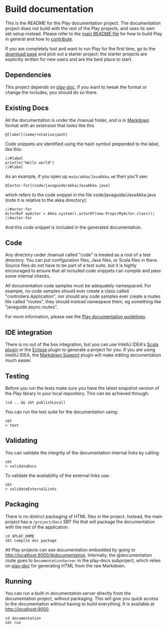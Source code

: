<!--- Copyright (C) 2009-2019 Lightbend Inc. <https://www.lightbend.com> -->
# Build documentation

This is the README for the Play documentation project.  The documentation project does not build with the rest of the Play projects, and uses its own sbt setup instead.  Please refer to the [main README file](../README.md) for how to build Play in general and how to [contribute](../CONTRIBUTING.md).

If you are completely lost and want to run Play for the first time, go to the [download page](https://www.playframework.com/download) and pick out a starter project: the starter projects are explicitly written for new users and are the best place to start.

## Dependencies

This project depends on [play-doc](https://github.com/playframework/play-doc).  If you want to tweak the format or change the includes, you should do so there.

## Existing Docs

All the documentation is under the /manual folder, and is in [Markdown](https://daringfireball.net/projects/markdown/syntax) format with an extension that looks like this

    @[label](some/relative/path)

Code snippets are identified using the hash symbol prepended to the label, like this:

    //#label
    println("Hello world")
    //#label

As an example, if you open up `main/akka/JavaAkka.md` then you'll see:

    @[actor-for](code/javaguide/akka/JavaAkka.java)

which refers to the code snippet in the file code/javaguide/JavaAkka.java (note it is relative to the akka directory):

    //#actor-for
    ActorRef myActor = Akka.system().actorOf(new Props(MyActor.class));
    //#actor-for

And this code snippet is included in the generated documentation.

## Code

Any directory under /manual called "code" is treated as a root of a test directory.  You can put configuration files, Java files, or Scala files in there.  Source files do not have to be part of a test suite, but it is highly encouraged to ensure that all included code snippets can compile and pass some internal checks.

All documentation code samples must be adequately namespaced.  For example, no code samples should ever create a class called "controllers.Application", nor should any code samples ever create a routes file called "routes", they should instead namespace them, eg something like "javaguide.async.routes".

For more information, please see the [Play documentation guidelines](https://www.playframework.com/documentation/latest/Documentation).

## IDE integration

There is no out of the box integration, but you can use IntelliJ IDEA's [Scala plugin](http://blog.jetbrains.com/scala/) or the [Eclipse](https://github.com/typesafehub/sbteclipse) plugin to generate a project for you.  If you are using IntelliJ IDEA, the [Markdown Support](https://www.jetbrains.com/help/idea/markdown.html) plugin will make editing documentation much easier.

## Testing

Before you run the tests make sure you have the latest snapshot version of the Play library in your local repository. This can be achieved through:

```
(cd .. && sbt publishLocal)
```

You can run the test suite for the documentation using:

```
sbt
> test
```

## Validating

You can validate the integrity of the documentation internal links by calling:

```
sbt
> validateDocs
```

To validate the availability of the external links use:

```
sbt
> validateExternalLinks
```

## Packaging

There is no distinct packaging of HTML files in the project.  Instead, the main project has a `/project/Docs` SBT file that will package the documentation with the rest of the application.

```
cd $PLAY_HOME
sbt compile doc package
```

All Play projects can see documentation embedded by going to <http://localhost:9000/@documentation>.  Internally, the @documentation route goes to `DocumentationServer` in the play-docs subproject, which relies on [play-doc](https://github.com/playframework/play-doc) for generating HTML from the raw Markdown.  

## Running

You can run a built-in documentation server directly from the documentation project, without packaging.  This will give you quick access to the documentation without having to build everything.  It is available at [http://localhost:9000](http://localhost:9000).

```
cd documentation
sbt run
```
